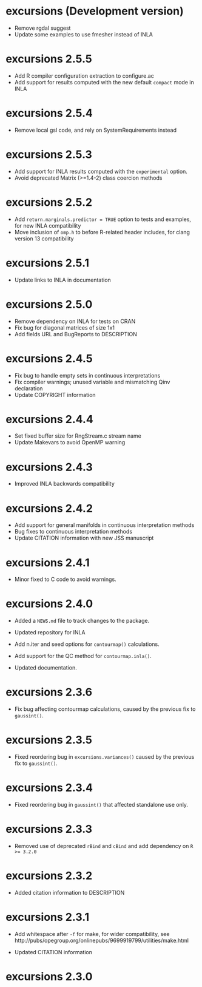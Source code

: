 # excursions (Development version)

* Remove rgdal suggest
* Update some examples to use fmesher instead of INLA

# excursions 2.5.5

* Add R compiler configuration extraction to configure.ac
* Add support for results computed with the new default `compact` mode in INLA

# excursions 2.5.4

* Remove local gsl code, and rely on SystemRequirements instead

# excursions 2.5.3

* Add support for INLA results computed with the `experimental` option.
* Avoid deprecated Matrix (>=1.4-2) class coercion methods

# excursions 2.5.2

* Add `return.marginals.predictor = TRUE` option to tests and examples, for
  new INLA compatibility
* Move inclusion of `omp.h` to before R-related header includes, for clang
  version 13 compatibility

# excursions 2.5.1

* Update links to INLA in documentation

# excursions 2.5.0

* Remove dependency on INLA for tests on CRAN 
* Fix bug for diagonal matrices of size 1x1 
* Add fields URL and BugReports to DESCRIPTION


# excursions 2.4.5

* Fix bug to handle empty sets in continuous interpretations
* Fix compiler warnings; unused variable and mismatching Qinv declaration
* Update COPYRIGHT information

# excursions 2.4.4

* Set fixed buffer size for RngStream.c stream name
* Update Makevars to avoid OpenMP warning

# excursions 2.4.3

* Improved INLA backwards compatibility

# excursions 2.4.2

* Add support for general manifolds in continuous interpretation methods
* Bug fixes to continuous interpretation methods
* Update CITATION information with new JSS manuscript

# excursions 2.4.1

* Minor fixed to C code to avoid warnings.

# excursions 2.4.0

* Added a `NEWS.md` file to track changes to the package.

* Updated repository for INLA

* Add n.iter and seed options for `contourmap()` calculations.

* Add support for the QC method for `contourmap.inla()`.

* Updated documentation.

# excursions 2.3.6

* Fix bug affecting contourmap calculations, caused by the previous fix to `gaussint()`.

# excursions 2.3.5

* Fixed reordering bug in `excursions.variances()` caused by the previous fix to `gaussint()`.

# excursions 2.3.4

* Fixed reordering bug in `gaussint()` that affected standalone use only.

# excursions 2.3.3

* Removed use of deprecated `rBind` and `cBind` and add dependency on `R >= 3.2.0`

# excursions 2.3.2

* Added citation information to DESCRIPTION

# excursions 2.3.1

* Add whitespace after `-f` for make, for wider compatibility, see
  http://pubs/opegroup.org/onlinepubs/9699919799/utilities/make.html

* Updated CITATION information

# excursions 2.3.0
